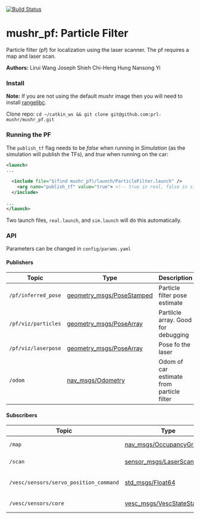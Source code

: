 [![Build Status](https://dev.azure.com/prl-mushr/mushr_pf/_apis/build/status/prl-mushr.mushr_pf?branchName=master)](https://dev.azure.com/prl-mushr/mushr_pf/_build/latest?definitionId=4&branchName=master)

# mushr_pf: Particle Filter
Particle filter (pf) for localization using the laser scanner. The pf requires a map and laser scan.

**Authors:**
Lirui Wang
Joseph Shieh
Chi-Heng Hung
Nansong Yi

### Install
**Note:** If you are not using the default mushr image then you will need to install [rangelibc](https://github.com/kctess5/range_libc).

Clone repo:
`cd ~/catkin_ws && git clone git@github.com:prl-mushr/mushr_pf.git`

### Running the PF
The `publish_tf` flag needs to be *false* when running in *Simulation* (as the simulation will publish the TFs), and *true* when running on the car:
```xml
<launch>
...

  <include file="$(find mushr_pf)/launch/ParticleFilter.launch" />
    <arg name="publish_tf" value="true"> <!-- true in real, false in sim -->
  </include>

...
</launch>
```
Two launch files, `real.launch`, and `sim.launch` will do this automatically.

### API
Parameters can be changed in `config/params.yaml`
#### Publishers
Topic | Type | Description
------|------|------------
`/pf/inferred_pose` | [geometry_msgs/PoseStamped](http://docs.ros.org/api/geometry_msgs/html/msg/PoseStamped.html) | Particle filter pose estimate
`/pf/viz/particles` | [geometry_msgs/PoseArray](http://docs.ros.org/api/geometry_msgs/html/msg/PoseArray.html)| Partilcle array. Good for debugging
`/pf/viz/laserpose` | [geometry_msgs/PoseArray](http://docs.ros.org/api/geometry_msgs/html/msg/PoseArray.html)| Pose fo the laser
`/odom` | [nav_msgs/Odometry](http://docs.ros.org/api/nav_msgs/html/msg/Odometry.html)| Odom of car estimate from particle filter

#### Subscribers
Topic | Type | Description
------|------|------------
`/map` | [nav_msgs/OccupancyGrid](http://docs.ros.org/melodic/api/nav_msgs/html/msg/OccupancyGrid.html) | Map the robot is in
`/scan` | [sensor_msgs/LaserScan](http://docs.ros.org/api/sensor_msgs/html/msg/LaserScan.html) | Current laserscan
`/vesc/sensors/servo_position_command` | [std_msgs/Float64](http://docs.ros.org/api/std_msgs/html/msg/Float64.html) | Current steering angle
`/vesc/sensors/core` | [vesc_msgs/VescStateStamped](https://github.com/prl-mushr/vesc/blob/master/vesc_msgs/msg/VescStateStamped.msg)| Current speed
